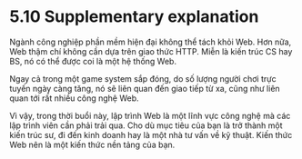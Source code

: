 # 5.10 Supplementary explanation

Ngành công nghiệp phần mềm hiện đại không thể tách khỏi Web. Hơn nữa, Web thậm chí không cần dựa trên giao thức HTTP. Miễn là kiến trúc CS hay BS, nó có thể được coi là một hệ thống Web.

Ngay cả trong một game system sắp đóng, do số lượng người chơi trực tuyến ngày càng tăng, nó sẽ liên quan đến giao tiếp từ xa, cũng như liên quan tới rất nhiều công nghệ Web.

Vì vậy, trong thời buổi này, lập trình Web là một lĩnh vực công nghệ mà các lập trình viên cần phải trải qua. Cho dù mục tiêu của bạn là trở thành một kiến trúc sư, đi đến kinh doanh hay là một nhà tư vấn về kỹ thuật. Kiến thức Web nên là một kiến thức nền tảng của bạn.

